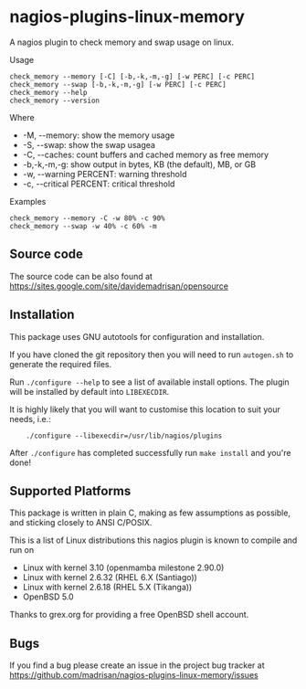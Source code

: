# nagios-plugins-linux-memory

A nagios plugin to check memory and swap usage on linux.

Usage

	check_memory --memory [-C] [-b,-k,-m,-g] [-w PERC] [-c PERC]
	check_memory --swap [-b,-k,-m,-g] [-w PERC] [-c PERC]
	check_memory --help
	check_memory --version

Where

* -M, --memory: show the memory usage
* -S, --swap: show the swap usagea
* -C, --caches: count buffers and cached memory as free memory
* -b,-k,-m,-g: show output in bytes, KB (the default), MB, or GB
* -w, --warning PERCENT: warning threshold
* -c, --critical PERCENT: critical threshold

Examples

	check_memory --memory -C -w 80% -c 90%
	check_memory --swap -w 40% -c 60% -m


## Source code

The source code can be also found at https://sites.google.com/site/davidemadrisan/opensource


## Installation

This package uses GNU autotools for configuration and installation.

If you have cloned the git repository then you will need to run
`autogen.sh` to generate the required files.

Run `./configure --help` to see a list of available install options.
The plugin will be installed by default into `LIBEXECDIR`.

It is highly likely that you will want to customise this location to
suit your needs, i.e.:

        ./configure --libexecdir=/usr/lib/nagios/plugins

After `./configure` has completed successfully run `make install` and
you're done!


## Supported Platforms

This package is written in plain C, making as few assumptions as possible, and
sticking closely to ANSI C/POSIX.

This is a list of Linux distributions this nagios plugin is known to compile
and run on

* Linux with kernel 3.10 (openmamba milestone 2.90.0)
* Linux with kernel 2.6.32 (RHEL 6.X (Santiago))
* Linux with kernel 2.6.18 (RHEL 5.X (Tikanga))
* OpenBSD 5.0

Thanks to grex.org for providing a free OpenBSD shell account.

## Bugs

If you find a bug please create an issue in the project bug tracker at
https://github.com/madrisan/nagios-plugins-linux-memory/issues

